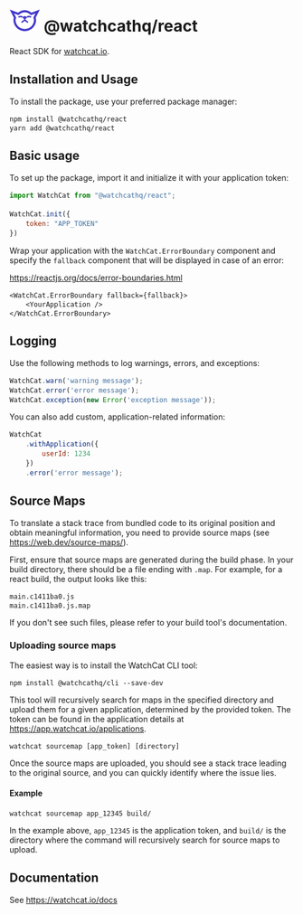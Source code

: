 # ![](https://github.com/WatchCatHQ/watchcat-assets/blob/main/watchcat_logo_tiny.png?raw=true) @watchcathq/react

React SDK for [watchcat.io](https://watchcat.io).

## Installation and Usage

To install the package, use your preferred package manager:

```shell
npm install @watchcathq/react
yarn add @watchcathq/react
```

## Basic usage

To set up the package, import it and initialize it with your application token:

```javascript
import WatchCat from "@watchcathq/react";

WatchCat.init({
    token: "APP_TOKEN"
})
```

Wrap your application with the `WatchCat.ErrorBoundary` component and specify the `fallback` component that will be displayed in case of an error:

https://reactjs.org/docs/error-boundaries.html

```tsx
<WatchCat.ErrorBoundary fallback={fallback}>
    <YourApplication />
</WatchCat.ErrorBoundary>
```

## Logging

Use the following methods to log warnings, errors, and exceptions:

```javascript
WatchCat.warn('warning message');
WatchCat.error('error message');
WatchCat.exception(new Error('exception message'));
```

You can also add custom, application-related information:

```javascript
WatchCat
    .withApplication({
        userId: 1234
    })
    .error('error message');
```

## Source Maps

To translate a stack trace from bundled code to its original position and obtain meaningful information, you need to provide source maps (see https://web.dev/source-maps/).

First, ensure that source maps are generated during the build phase. In your build directory, there should be a file ending with `.map`.
For example, for a react build, the output looks like this:

```shell
main.c1411ba0.js
main.c1411ba0.js.map
```

If you don't see such files, please refer to your build tool's documentation.

### Uploading source maps

The easiest way is to install the WatchCat CLI tool:

```shell
npm install @watchcathq/cli --save-dev
```

This tool will recursively search for maps in the specified directory and upload them for a given application, determined by the provided token. The token can be found in the application details at https://app.watchcat.io/applications.

```
watchcat sourcemap [app_token] [directory]
```

Once the source maps are uploaded, you should see a stack trace leading to the original source, and you can quickly identify where the issue lies.

#### Example

```shell
watchcat sourcemap app_12345 build/
```

In the example above, `app_12345` is the application token, and `build/` is the directory where the command will recursively search for source maps to upload.

## Documentation

See https://watchcat.io/docs
